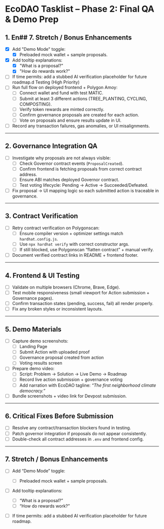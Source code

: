 # EcoDAO Tasklist – Phase 2: Final QA & Demo Prep

## 1. En## 7. Stretch / Bonus Enhancements
- [x] Add "Demo Mode" toggle:
  - [x] Preloaded mock wallet + sample proposals.
- [x] Add tooltip explanations:
  - [x] "What is a proposal?"  
  - [x] "How do rewards work?"
- [ ] If time permits: add a stubbed AI verification placeholder for future roadmap.d Testing (High Priority)
- [ ] Run full flow on deployed frontend + Polygon Amoy:
  - [ ] Connect wallet and fund with test MATIC.
  - [ ] Submit at least 3 different actions (TREE_PLANTING, CYCLING, COMPOSTING).
  - [ ] Verify token rewards are minted correctly.
  - [ ] Confirm governance proposals are created for each action.
  - [ ] Vote on proposals and ensure results update in UI.
- [ ] Record any transaction failures, gas anomalies, or UI misalignments.

---

## 2. Governance Integration QA
- [ ] Investigate why proposals are not always visible:
  - [ ] Check Governor contract events (`ProposalCreated`).
  - [ ] Confirm frontend is fetching proposals from correct contract address.
  - [ ] Ensure ABI matches deployed Governor contract.
  - [ ] Test voting lifecycle: Pending → Active → Succeeded/Defeated.
- [ ] Fix proposal → UI mapping logic so each submitted action is traceable in governance.

---

## 3. Contract Verification
- [ ] Retry contract verification on Polygonscan:
  - [ ] Ensure compiler version + optimizer settings match `hardhat.config.js`.
  - [ ] Use `npx hardhat verify` with correct constructor args.
  - [ ] If still blocked, use Polygonscan “flatten contract” + manual verify.
- [ ] Document verified contract links in README + frontend footer.

---

## 4. Frontend & UI Testing
- [ ] Validate on multiple browsers (Chrome, Brave, Edge).
- [ ] Test mobile responsiveness (small viewport for Action submission + Governance pages).
- [ ] Confirm transaction states (pending, success, fail) all render properly.
- [ ] Fix any broken styles or inconsistent layouts.

---

## 5. Demo Materials
- [ ] Capture demo screenshots:
  - [ ] Landing Page
  - [ ] Submit Action with uploaded proof
  - [ ] Governance proposal created from action
  - [ ] Voting results screen
- [ ] Prepare demo video:
  - [ ] Script: Problem → Solution → Live Demo → Roadmap
  - [ ] Record live action submission + governance voting
  - [ ] Add narration with EcoDAO tagline: *“The first neighborhood climate democracy.”*
- [ ] Bundle screenshots + video link for Devpost submission.

---

## 6. Critical Fixes Before Submission
- [ ] Resolve any contract/transaction blockers found in testing.
- [ ] Patch governor integration if proposals do not appear consistently.
- [ ] Double-check all contract addresses in `.env` and frontend config.

---

## 7. Stretch / Bonus Enhancements
- [ ] Add “Demo Mode” toggle:
  - [ ] Preloaded mock wallet + sample proposals.
- [ ] Add tooltip explanations:
  - [ ] “What is a proposal?”  
  - [ ] “How do rewards work?”
- [ ] If time permits: add a stubbed AI verification placeholder for future roadmap.

